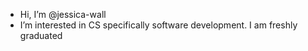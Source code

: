- Hi, I’m @jessica-wall
- I’m interested in CS specifically software development. I am freshly graduated

